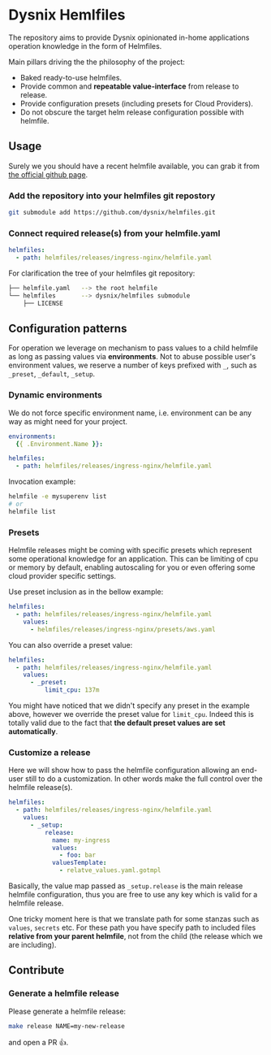 # Dysnix Hemlfiles

The repository aims to provide Dysnix opinionated in-home applications operation knowledge in the form of Helmfiles.

Main pillars driving the the philosophy of the project:
  * Baked ready-to-use helmfiles.
  * Provide common and **repeatable value-interface** from release to release.
  * Provide configuration presets (including presets for Cloud Providers).
  * Do not obscure the target helm release configuration possible with helmfile.

## Usage

Surely we you should have a recent helmfile available, you can grab it from [the official github page](https://github.com/roboll/helmfile).

### Add the repository into your helmfiles git repostory

```bash
git submodule add https://github.com/dysnix/helmfiles.git
```

### Connect required release(s) from your helmfile.yaml

```yaml
helmfiles:
  - path: helmfiles/releases/ingress-nginx/helmfile.yaml
```

For clarification the tree of your helmfiles git repository:


```bash
├── helmfile.yaml   --> the root helmfile
└── helmfiles       --> dysnix/helmfiles submodule
    ├── LICENSE
```

## Configuration patterns

For operation we leverage on mechanism to pass values to a child helmfile as long as passing values via **environments**. Not to abuse possible user's environment values, we reserve a number of keys prefixed with `_`, such as `_preset`, `_default`, `_setup`.

### Dynamic environments

We do not force specific environment name, i.e. environment can be any way as might need for your project.

```yaml
environments:
  {{ .Environment.Name }}:

helmfiles:
  - path: helmfiles/releases/ingress-nginx/helmfile.yaml
```

Invocation example:
```bash
helmfile -e mysuperenv list
# or
helmfile list
```

### Presets

Helmfile releases might be coming with specific presets which represent some operational knowledge for an application. This can be limiting of cpu or memory by default, enabling autoscaling for you or even offering some cloud provider specific settings.

Use preset inclusion as in the bellow example:

```yaml
helmfiles:
  - path: helmfiles/releases/ingress-nginx/helmfile.yaml
    values:
      - helmfiles/releases/ingress-nginx/presets/aws.yaml
```

You can also override a preset value:

```yaml
helmfiles:
  - path: helmfiles/releases/ingress-nginx/helmfile.yaml
    values:
      - _preset:
          limit_cpu: 137m
```

You might have noticed that we didn't specify any preset in the example above, however we override the preset value for `limit_cpu`. Indeed this is totally valid due to the fact that **the default preset values are set automatically**.

### Customize a release

Here we will show how to pass the helmfile configuration allowing an end-user still to do a customization. In other words make the full control over the helmfile release(s).

```yaml
helmfiles:
  - path: helmfiles/releases/ingress-nginx/helmfile.yaml
    values:
      - _setup:
          release:
            name: my-ingress
            values:
              - foo: bar
            valuesTemplate:
              - relatve_values.yaml.gotmpl
```

Basically, the value map passed as `_setup.release` is the main release helmfile configuration, thus you are free to use any key which is valid for a helmfile release.

One tricky moment here is that we translate path for some stanzas such as `values`, `secrets` etc. For these path you have specify path to included files **relative from your parent helmfile**, not from the child (the release which we are including).

## Contribute

### Generate a helmfile release

Please generate a helmfile release:

```bash
make release NAME=my-new-release
```

and open a PR :+1:.
